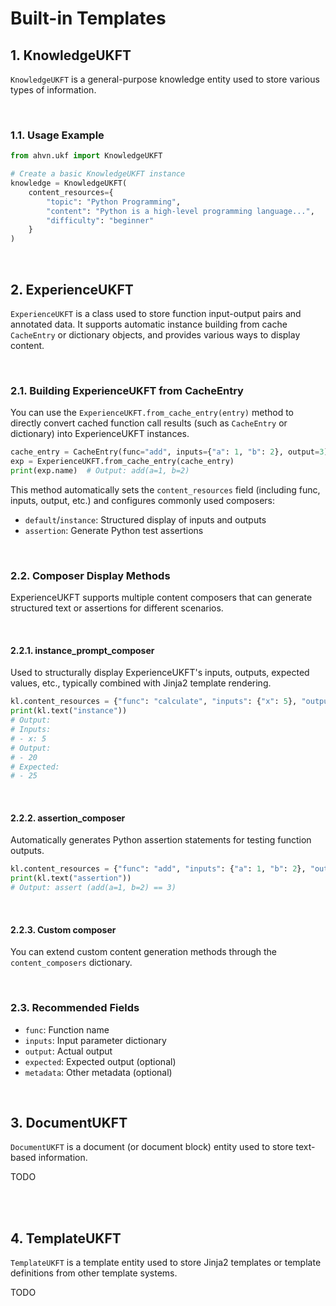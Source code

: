 # Built-in Templates

## 1. KnowledgeUKFT

`KnowledgeUKFT` is a general-purpose knowledge entity used to store various types of information.

<br/>

### 1.1. Usage Example

```python
from ahvn.ukf import KnowledgeUKFT

# Create a basic KnowledgeUKFT instance
knowledge = KnowledgeUKFT(
    content_resources={
        "topic": "Python Programming",
        "content": "Python is a high-level programming language...",
        "difficulty": "beginner"
    }
)
```

<br/>

## 2. ExperienceUKFT

`ExperienceUKFT` is a class used to store function input-output pairs and annotated data. It supports automatic instance building from cache `CacheEntry` or dictionary objects, and provides various ways to display content.

<br/>

### 2.1. Building ExperienceUKFT from CacheEntry

You can use the `ExperienceUKFT.from_cache_entry(entry)` method to directly convert cached function call results (such as `CacheEntry` or dictionary) into ExperienceUKFT instances.

```python
cache_entry = CacheEntry(func="add", inputs={"a": 1, "b": 2}, output=3)
exp = ExperienceUKFT.from_cache_entry(cache_entry)
print(exp.name)  # Output: add(a=1, b=2)
```

This method automatically sets the `content_resources` field (including func, inputs, output, etc.) and configures commonly used composers:

- `default`/`instance`: Structured display of inputs and outputs
- `assertion`: Generate Python test assertions

<br/>

### 2.2. Composer Display Methods

ExperienceUKFT supports multiple content composers that can generate structured text or assertions for different scenarios.

<br/>

#### 2.2.1. instance_prompt_composer

Used to structurally display ExperienceUKFT's inputs, outputs, expected values, etc., typically combined with Jinja2 template rendering.

```python
kl.content_resources = {"func": "calculate", "inputs": {"x": 5}, "output": 20, "expected": 25}
print(kl.text("instance"))
# Output:
# Inputs:
# - x: 5
# Output:
# - 20
# Expected:
# - 25
```

<br/>

#### 2.2.2. assertion_composer

Automatically generates Python assertion statements for testing function outputs.

```python
kl.content_resources = {"func": "add", "inputs": {"a": 1, "b": 2}, "output": 3}
print(kl.text("assertion"))
# Output: assert (add(a=1, b=2) == 3)
```

<br/>

#### 2.2.3. Custom composer

You can extend custom content generation methods through the `content_composers` dictionary.

<br/>

### 2.3. Recommended Fields

- `func`: Function name
- `inputs`: Input parameter dictionary
- `output`: Actual output
- `expected`: Expected output (optional)
- `metadata`: Other metadata (optional)

<br/>

## 3. DocumentUKFT

`DocumentUKFT` is a document (or document block) entity used to store text-based information.

TODO

<br/>

<br/>

## 4. TemplateUKFT

`TemplateUKFT` is a template entity used to store Jinja2 templates or template definitions from other template systems.

TODO

<br/>
